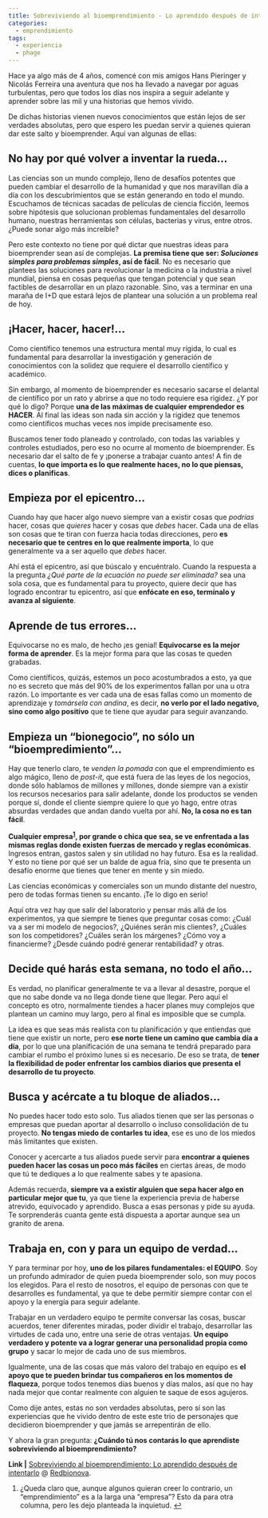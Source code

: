 ```yaml
---
title: Sobreviviendo al bioemprendimiento - Lo aprendido después de intentarlo
categories: 
  - emprendimiento
tags:
  - experiencia
  - phage
---
```


Hace ya algo más de 4 años, comencé con mis amigos Hans Pieringer y Nicolás Ferreira una aventura que nos ha llevado a navegar por aguas turbulentas, pero que todos los días nos inspira a seguir adelante y aprender sobre las mil y una historias que hemos vivido.<!--more-->

De dichas historias vienen nuevos conocimientos que están lejos de ser verdades absolutas, pero que espero les puedan servir a quienes quieran dar este salto y bioemprender. Aquí van algunas de ellas:
<h2>No hay por qué volver a inventar la rueda…</h2>
Las ciencias son un mundo complejo, lleno de desafíos potentes que pueden cambiar el desarrollo de la humanidad y que nos maravillan día a día con los descubrimientos que se están generando en todo el mundo. Escuchamos de técnicas sacadas de películas de ciencia ficción, leemos sobre hipótesis que solucionan problemas fundamentales del desarrollo humano, nuestras herramientas son células, bacterias y virus, entre otros. ¿Puede sonar algo más increíble?

Pero este contexto no tiene por qué dictar que nuestras ideas para bioemprender sean así de complejas. <strong>La premisa tiene que ser: <em>Soluciones simples para problemas simples</em>, así de fácil</strong>. No es necesario que plantees las soluciones para revolucionar la medicina o la industria a nivel mundial, piensa en cosas pequeñas que tengan potencial y que sean factibles de desarrollar en un plazo razonable. Sino, vas a terminar en una maraña de I+D que estará lejos de plantear una solución a un problema real de hoy.
<h2>¡Hacer, hacer, hacer!…</h2>
Como científico tenemos una estructura mental muy rígida, lo cual es fundamental para desarrollar la investigación y generación de conocimientos con la solidez que requiere el desarrollo científico y académico.

Sin embargo, al momento de bioemprender es necesario sacarse el delantal de científico por un rato y abrirse a que no todo requiere esa rigidez. ¿Y por qué lo digo? Porque <strong>una de las máximas de cualquier emprendedor es HACER</strong>. Al final las ideas son nada sin acción y la rigidez que tenemos como científicos muchas veces nos impide precisamente eso.

Buscamos tener todo planeado y controlado, con todas las variables y controles estudiados, pero eso no ocurre al momento de bioemprender. Es necesario dar el salto de fe y ¡ponerse a trabajar cuanto antes! A fin de cuentas, <strong>lo que importa es lo que realmente haces, no lo que piensas, dices o planificas</strong>.
<h2>Empieza por el epicentro…</h2>
Cuando hay que hacer algo nuevo siempre van a existir cosas que <em>podrías</em> hacer, cosas que <em>quieres</em> hacer y cosas que <em>debes</em> hacer. Cada una de ellas son cosas que te tiran con fuerza hacia todas direcciones, pero <strong>es necesario que te centres en lo que realmente importa</strong>, lo que generalmente va a ser aquello que <em>debes</em> hacer.

Ahí está el epicentro, así que búscalo y encuéntralo. Cuando la respuesta a la pregunta <em>¿Qué parte de la ecuación no puede ser eliminada?</em> sea una sola cosa, que es fundamental para tu proyecto, quiere decir que has logrado encontrar tu epicentro, así que <strong>enfócate en eso, termínalo y avanza al siguiente</strong>.
<h2>Aprende de tus errores…</h2>
Equivocarse no es malo, de hecho ¡es genial! <strong>Equivocarse es la mejor forma de aprender</strong>. Es la mejor forma para que las cosas te queden grabadas.

Como científicos, quizás, estemos un poco acostumbrados a esto, ya que no es secreto que más del 90% de los experimentos fallan por una u otra razón. Lo importante es ver cada una de esas fallas como un momento de aprendizaje y <em>tomársela con andina</em>, es decir, <strong>no verlo por el lado negativo, sino como algo positivo</strong> que te tiene que ayudar para seguir avanzando.
<h2>Empieza un “bionegocio”, no sólo un “bioempredimiento”…</h2>
Hay que tenerlo claro, te <em>venden la pomada</em> con que el emprendimiento es algo mágico, lleno de <em>post-it</em>, que está fuera de las leyes de los negocios, donde sólo hablamos de millones y millones, donde siempre van a existir los recursos necesarios para salir adelante, donde los productos se venden porque sí, donde el cliente siempre quiere lo que yo hago, entre otras absurdas verdades que andan dando vuelta por ahí. <strong>No, la cosa no es tan fácil</strong>.

<strong>Cualquier empresa<sup><a id="ffn1" class="footnote" href="#fn1">1</a></sup>, por grande o chica que sea, se ve enfrentada a las mismas reglas donde existen fuerzas de mercado y reglas económicas</strong>. Ingresos entran, gastos salen y sin utilidad no hay futuro. Esa es la realidad. Y esto no tiene por qué ser un balde de agua fría, sino que te presenta un desafío enorme que tienes que tener en mente y sin miedo.

Las ciencias económicas y comerciales son un mundo distante del nuestro, pero de todas formas tienen su encanto. ¡Te lo digo en serio!

Aquí otra vez hay que salir del laboratorio y pensar más allá de los experimentos, ya que siempre te tienes que preguntar cosas como: ¿Cuál va a ser mi modelo de negocios?, ¿Quiénes serán mis clientes?, ¿Cuáles son los competidores? ¿Cuáles serán los márgenes? ¿Cómo voy a financierme? ¿Desde cuándo podré generar rentabilidad? y otras.
<h2>Decide qué harás esta semana, no todo el año…</h2>
Es verdad, no planificar generalmente te va a llevar al desastre, porque el que no sabe donde va no llega donde tiene que llegar. Pero aquí el concepto es otro, normalmente tiendes a hacer planes muy complejos que plantean un camino muy largo, pero al final es imposible que se cumpla.

La idea es que seas más realista con tu planificación y que entiendas que tiene que existir un norte, pero <strong>ese norte tiene un camino que cambia día a día</strong>, por lo que una planificación de una semana te tendrá preparado para cambiar el rumbo el próximo lunes si es necesario. De eso se trata, de <strong>tener la flexibilidad de poder enfrentar los cambios diarios que presenta el desarrollo de tu proyecto</strong>.
<h2>Busca y acércate a tu bloque de aliados…</h2>
No puedes hacer todo esto solo. Tus aliados tienen que ser las personas o empresas que puedan aportar al desarrollo o incluso consolidación de tu proyecto. <strong>No tengas miedo de contarles tu idea</strong>, ese es uno de los miedos más limitantes que existen.

Conocer y acercarte a tus aliados puede servir para <strong>encontrar a quienes pueden hacer las cosas un poco más fáciles</strong> en ciertas áreas, de modo que tú te dediques a lo que realmente sabes y te apasiona.

Además recuerda, <strong>siempre va a existir alguien que sepa hacer algo en particular mejor que tu</strong>, ya que tiene la experiencia previa de haberse atrevido, equivocado y aprendido. Busca a esas personas y pide su ayuda. Te sorprenderás cuanta gente está dispuesta a aportar aunque sea un granito de arena.
<h2>Trabaja en, con y para un equipo de verdad…</h2>
Y para terminar por hoy, <strong>uno de los pilares fundamentales: el EQUIPO</strong>. Soy un profundo admirador de quien pueda bioemprender solo, son muy pocos los elegidos. Para el resto de nosotros, el equipo de personas con que te desarrolles es fundamental, ya que te debe permitir siempre contar con el apoyo y la energía para seguir adelante.

Trabajar en un verdadero equipo te permite conversar las cosas, buscar acuerdos, tener diferentes miradas, poder dividir el trabajo, desarrollar las virtudes de cada uno, entre una serie de otras ventajas. <strong>Un equipo verdadero y potente va a lograr generar una personalidad propia como grupo</strong> y sacar lo mejor de cada uno de sus miembros.

Igualmente, una de las cosas que más valoro del trabajo en equipo es <strong>el apoyo que te pueden brindar tus compañeros en los momentos de flaqueza</strong>, porque todos tenemos días buenos y días malos, así que no hay nada mejor que contar realmente con alguien te saque de esos agujeros.

Como dije antes, estas no son verdades absolutas, pero sí son las experiencias que he vivido dentro de este este trio de personajes que decidieron bioemprender y que jamás se arrepentirán de ello.

Y ahora la gran pregunta: <strong>¿Cuándo tú nos contarás lo que aprendiste sobreviviendo al bioemprendimiento?</strong>

<strong>Link |</strong> <a title="Sobreviviendo al bioemprendimiento: Lo aprendido después de intentarlo" href="http://www.redbionova.com/biovoces/sobreviviendo-al-bioemprendimiento-lo-aprendido-despues-de-intentarlo/">Sobreviviendo al bioemprendimiento: Lo aprendido después de intentarlo</a> @ <a href="http://www.redbionova.com/">Redbionova</a>.
<ol id="footnotes">
	<li id="fn1">¿Queda claro que, aunque algunos quieran creer lo contrario, un “emprendimiento” es a la larga una “empresa”? Esto da para otra columna, pero les dejo planteada la inquietud. <a href="#ffn1">↩</a></li>
</ol>
